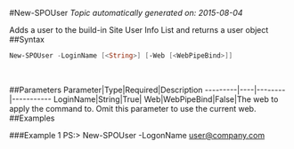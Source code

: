 #New-SPOUser
*Topic automatically generated on: 2015-08-04*

Adds a user to the build-in Site User Info List and returns a user object
##Syntax
```powershell
New-SPOUser -LoginName [<String>] [-Web [<WebPipeBind>]]
```
&nbsp;

##Parameters
Parameter|Type|Required|Description
---------|----|--------|-----------
LoginName|String|True|
Web|WebPipeBind|False|The web to apply the command to. Omit this parameter to use the current web.
##Examples

###Example 1
    PS:> New-SPOUser -LogonName user@company.com

